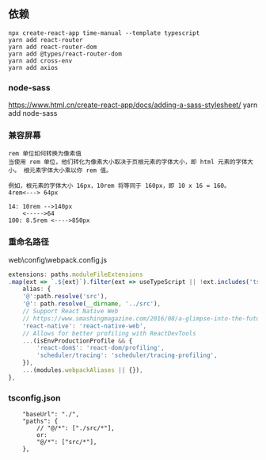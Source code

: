 ## 依赖
```
npx create-react-app time-manual --template typescript
yarn add react-router
yarn add react-router-dom
yarn add @types/react-router-dom
yarn add cross-env
yarn add axios
```
### node-sass
https://www.html.cn/create-react-app/docs/adding-a-sass-stylesheet/
yarn add node-sass

### 兼容屏幕
```
rem 单位如何转换为像素值
当使用 rem 单位，他们转化为像素大小取决于页根元素的字体大小，即 html 元素的字体大小。 根元素字体大小乘以你 rem 值。 

例如，根元素的字体大小 16px，10rem 将等同于 160px，即 10 x 16 = 160。
4rem<---> 64px

14: 10rem -->140px
    <----->64
100: 8.5rem <---->850px
```

### 重命名路径
web\config\webpack.config.js
```js
extensions: paths.moduleFileExtensions
.map(ext => `.${ext}`).filter(ext => useTypeScript || !ext.includes('ts')),
    alias: {
    '@':path.resolve('src'),
    '@': path.resolve(__dirname, '../src'),
    // Support React Native Web
    // https://www.smashingmagazine.com/2016/08/a-glimpse-into-the-future-with-react-native-for-web/
    'react-native': 'react-native-web',
    // Allows for better profiling with ReactDevTools
    ...(isEnvProductionProfile && {
        'react-dom$': 'react-dom/profiling',
        'scheduler/tracing': 'scheduler/tracing-profiling',
    }),
    ...(modules.webpackAliases || {}),
},
```

### tsconfig.json 
```
    "baseUrl": "./",
    "paths": {
        // "@/*": ["./src/*"],
        or:
        "@/*": ["src/*"],
    },
```